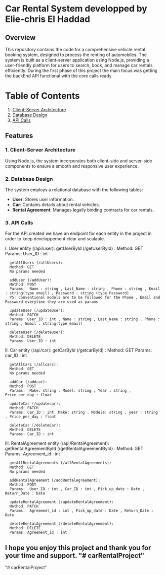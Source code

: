 # Car Rental System developped by Elie-chris El Haddad 

## Overview

This repository contains the code for a comprehensive vehicle rental booking system, designed to  process the renting of automobiles. The system is built as a client-server application using Node.js, providing a user-friendly platform for users to search, book, and manage car rentals efficiently.
During the first phase of this project the main focus was getting the backEnd API functional with the core calls ready. 
                     
# Table of Contents

1. [Client-Server Architecture](#1-client-server-architecture)
2. [Database Design](#2-database-design)
3. [API Calls](#3-API-Calls)

## Features

### 1. Client-Server Architecture

Using Node.js, the system incorporates both client-side and server-side components to ensure a smooth and responsive user experience.

### 2. Database Design

The system employs a relational database with the following tables:

- **User**: Stores user information.
- **Car**: Contains details about rental vehicles.
- **Rental Agreement**: Manages legally binding contracts for car rentals.

### 3. API Calls 

For the API created we have an endpoint for each entity in the project in order to keep developpement clear and scalable.

I. User entity (/api/user):
      getUserById (/getUserById) : 
      Method: GET
      Params: User_ID : int 

      getAllUsers (/allUsers):
      Method: GET
      No params needed 

      addUser (/addUser):
      Method: POST
      Params:  Name : string , Last_Name : string , Phone : string , Email : string(type email) , Password : string (type Password)
      PS: Conventional models are to be followed for the Phone , Email and Password everytime they are used as params 

      updateUser (/updateUser):
      Method: PATCH
      Params: User_ID : int , Name : string , Last_Name : string , Phone : string , Email : string(type email)

      deleteUser (/deleteUser):
      Method: DELETE
      Params: User_ID : int 

II. Car entity (/api/car):
      getCarById (/getcarById) : 
      Method: GET
      Params: car_ID : int 

      getAllCars (/allcars):
      Method: GET
      No params needed 

      addCar (/addcar):
      Method: POST
      Params:  Make: string , Model: string , Year : string , Price_per_day : float 

      updateCar (/updatecar):
      Method: PATCH
      Params: Car_ID : int ,Make: string , Modele: string , year : string , Price_per_day : float 

      deleteCar (/deleteCar):
      Method: DELETE
      Params: Car_ID : int 
      
III. RentalAgreement entity (/api/RentalAgreement):
      getRentalAgreementById (/getRentalAgreementById) : 
      Method: GET
      Params: Agreement_id : int 

      getAllRentalAgreements (/allRentalAgreements):
      Method: GET
      No params needed 

      addRentalAgreement (/addRentalAgreement):
      Method: POST
      Params:  User_ID : int , Car_ID : int , Pick_up_date : Date , Return_Date : Date 

      updateRentalAgreement (/updateRentalAgreement):
      Method: PATCH
      Params:  Agreement_id : int , Pick_up_date : Date , Return_Date : Date 

      deleteRentalAgreement (/deleteRentalAgreement):
      Method: DELETE
      Params: Agreement_id : int 

## I hope you enjoy this project and thank you for your time and support. "# carRentalProject" 
"# carRentalProject" 
